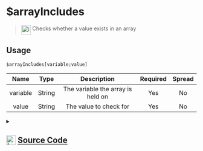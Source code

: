 # $arrayIncludes
> <img align="top" src="https://upload.wikimedia.org/wikipedia/commons/thumb/e/e4/Infobox_info_icon.svg/160px-Infobox_info_icon.svg.png?20150409153300" alt="image" width="25" height="auto"> Checks whether a value exists in an array
## Usage
```
$arrayIncludes[variable;value]
```
| Name | Type | Description | Required | Spread
| :---: | :---: | :---: | :---: | :---: |
variable | String | The variable the array is held on | Yes | No
value | String | The value to check for | Yes | No
<details>
<summary>
    
## <img align="top" src="https://cdn4.iconfinder.com/data/icons/iconsimple-logotypes/512/github-512.png" alt="image" width="25" height="auto">  [Source Code](https://github.com/tryforge/ForgeScript-V2/blob/main/src/native/arrayIncludes.ts)
    
</summary>
    
```ts
import { ArgType, NativeFunction, Return } from "../structures"

export default new NativeFunction({
    name: "$arrayIncludes",
    version: "1.0.0",
    description: "Checks whether a value exists in an array",
    unwrap: true,
    args: [
        {
            name: "variable",
            description: "The variable the array is held on",
            rest: false,
            required: true,
            type: ArgType.String,
        },
        {
            name: "value",
            description: "The value to check for",
            rest: false,
            type: ArgType.String,
            required: true,
        },
    ],
    brackets: true,
    execute(ctx, [name, value]) {
        const arr = ctx.getEnvironmentKey([name])
        return Return.success(Array.isArray(arr) ? arr.includes(value) : false)
    },
})

```
    
</details>